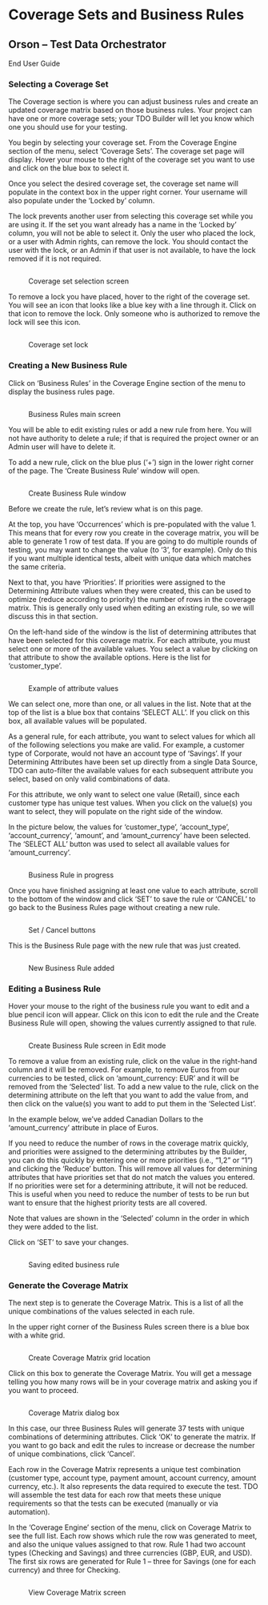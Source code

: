 # Coverage Sets and Business Rules

## Orson – Test Data Orchestrator

End User Guide

### Selecting a Coverage Set

The Coverage section is where you can adjust business rules and create an updated coverage matrix based on those business rules.  Your project can have one or more coverage sets; your TDO Builder will let you know which one you should use for your testing.

&#x20;

You begin by selecting your coverage set.  From the Coverage Engine section of the menu, select ‘Coverage Sets’.  The coverage set page will display.  Hover your mouse to the right of the coverage set you want to use and click on the blue box to select it.

&#x20;

Once you select the desired coverage set, the coverage set name will populate in the context box in the upper right corner.  Your username will also populate under the ‘Locked by’ column.

&#x20;

The lock prevents another user from selecting this coverage set while you are using it.  If the set you want already has a name in the ‘Locked by’ column, you will not be able to select it.  Only the user who placed the lock, or a user with Admin rights, can remove the lock.  You should contact the user with the lock, or an Admin if that user is not available, to have the lock removed if it is not required.

&#x20;&#x20;

<figure><img src="../../../../.gitbook/assets/image (18) (2) (1).png" alt=""><figcaption><p>Coverage set selection screen</p></figcaption></figure>

&#x20;To remove a lock you have placed, hover to the right of the coverage set.  You will see an icon that looks like a blue key with a line through it.  Click on that icon to remove the lock.  Only someone who is authorized to remove the lock will see this icon.

&#x20;&#x20;

<figure><img src="../../../../.gitbook/assets/image (19) (2).png" alt=""><figcaption><p>Coverage set lock</p></figcaption></figure>

### &#x20;Creating a New Business Rule       &#x20;

Click on ‘Business Rules’ in the Coverage Engine section of the menu to display the business rules page.

&#x20;

<figure><img src="../../../../.gitbook/assets/image (20) (2).png" alt=""><figcaption><p>Business Rules main screen</p></figcaption></figure>

&#x20;

You will be able to edit existing rules or add a new rule from here.  You will not have authority to delete a rule; if that is required the project owner or an Admin user will have to delete it.

&#x20;

To add a new rule, click on the blue plus (‘+’) sign in the lower right corner of the page.  The ‘Create Business Rule’ window will open.

&#x20;

<figure><img src="../../../../.gitbook/assets/image (21) (2).png" alt=""><figcaption><p>Create Business Rule window</p></figcaption></figure>



Before we create the rule, let’s review what is on this page.&#x20;

&#x20;

At the top, you have ‘Occurrences’ which is pre-populated with the value 1.  This means that for every row you create in the coverage matrix, you will be able to generate 1 row of test data.  If you are going to do multiple rounds of testing, you may want to change the value (to ‘3’, for example).  Only do this if you want multiple identical tests, albeit with unique data which matches the same criteria.

&#x20;

Next to that, you have ‘Priorities’.  If priorities were assigned to the Determining Attribute values when they were created, this can be used to optimize (reduce according to priority) the number of rows in the coverage matrix.  This is generally only used when editing an existing rule, so we will discuss this in that section.

&#x20;

On the left-hand side of the window is the list of determining attributes that have been selected for this coverage matrix.  For each attribute, you must select one or more of the available values.  You select a value by clicking on that attribute to show the available options.  Here is the list for ‘customer\_type’.

&#x20;

<figure><img src="../../../../.gitbook/assets/image (22) (2).png" alt=""><figcaption><p>Example of attribute values</p></figcaption></figure>

&#x20;

We can select one, more than one, or all values in the list.  Note that at the top of the list is a blue box that contains ‘SELECT ALL’.  If you click on this box, all available values will be populated.&#x20;

&#x20;

As a general rule, for each attribute, you want to select values for which all of the following selections you make are valid. For example, a customer type of Corporate, would not have an account type of ‘Savings’. If your Determining Attributes have been set up directly from a single Data Source, TDO can auto-filter the available values for each subsequent attribute you select, based on only valid combinations of data.

&#x20;

For this attribute, we only want to select one value (Retail), since each customer type has unique test values.  When you click on the value(s) you want to select, they will populate on the right side of the window.

&#x20;

In the picture below, the values for ‘customer\_type’, ‘account\_type’, ‘account\_currency’, ‘amount’, and ‘amount\_currency’ have been selected.  The ‘SELECT ALL’ button was used to select all available values for ‘amount\_currency’.

&#x20;

<figure><img src="../../../../.gitbook/assets/image (23) (2).png" alt=""><figcaption><p>Business Rule in progress</p></figcaption></figure>

&#x20;

Once you have finished assigning at least one value to each attribute, scroll to the bottom of the window and click ‘SET’ to save the rule or ‘CANCEL’ to go back to the Business Rules page without creating a new rule.

&#x20;

<figure><img src="../../../../.gitbook/assets/image (24) (2).png" alt=""><figcaption><p>Set / Cancel buttons</p></figcaption></figure>

&#x20;This is the Business Rule page with the new rule that was just created.

&#x20;

<figure><img src="../../../../.gitbook/assets/image (25) (2).png" alt=""><figcaption><p>New Business Rule added</p></figcaption></figure>

### &#x20;Editing a Business Rule

Hover your mouse to the right of the business rule you want to edit and a blue pencil icon will appear.  Click on this icon to edit the rule and the Create Business Rule will open, showing the values currently assigned to that rule.

&#x20;

<figure><img src="../../../../.gitbook/assets/image (26) (2).png" alt=""><figcaption><p>Create Business Rule screen in Edit mode</p></figcaption></figure>

&#x20;

To remove a value from an existing rule, click on the value in the right-hand column and it will be removed.  For example, to remove Euros from our currencies to be tested, click on ‘amount\_currency: EUR’ and it will be removed from the ‘Selected’ list.  To add a new value to the rule, click on the determining attribute on the left that you want to add the value from, and then click on the value(s) you want to add to put them in the ‘Selected List’.

&#x20;

In the example below, we’ve added Canadian Dollars to the ‘amount\_currency’ attribute in place of Euros.

&#x20;

If you need to reduce the number of rows in the coverage matrix quickly, and priorities were assigned to the determining attributes by the Builder, you can do this quickly by entering one or more priorities (i.e., “1,2” or “1”) and clicking the ‘Reduce’ button.  This will remove all values for determining attributes that have priorities set that do not match the values you entered.  If no priorities were set for a determining attribute, it will not be reduced.  This is useful when you need to reduce the number of tests to be run but want to ensure that the highest priority tests are all covered.

&#x20;

Note that values are shown in the ‘Selected’ column in the order in which they were added to the list.

&#x20;

Click on ‘SET’ to save your changes.

&#x20;

<figure><img src="../../../../.gitbook/assets/image (27) (2).png" alt=""><figcaption><p>Saving edited business rule</p></figcaption></figure>

&#x20;

### Generate the Coverage Matrix

The next step is to generate the Coverage Matrix.  This is a list of all the unique combinations of the values selected in each rule.&#x20;

&#x20;

In the upper right corner of the Business Rules screen there is a blue box with a white grid.

<figure><img src="../../../../.gitbook/assets/image (28) (2).png" alt=""><figcaption><p>Create Coverage Matrix grid location</p></figcaption></figure>

&#x20;

Click on this box to generate the Coverage Matrix.  You will get a message telling you how many rows will be in your coverage matrix and asking you if you want to proceed.

&#x20;

<figure><img src="../../../../.gitbook/assets/image (106).png" alt=""><figcaption><p>Coverage Matrix dialog box</p></figcaption></figure>

In this case, our three Business Rules will generate 37 tests with unique combinations of determining attributes.  Click ‘OK’ to generate the matrix.  If you want to go back and edit the rules to increase or decrease the number of unique combinations, click ‘Cancel’.

&#x20;

Each row in the Coverage Matrix represents a unique test combination (customer type, account type, payment amount, account currency, amount currency, etc.).  It also represents the data required to execute the test.  TDO will assemble the test data for each row that meets these unique requirements so that the tests can be executed (manually or via automation).

&#x20;

In the ‘Coverage Engine’ section of the menu, click on Coverage Matrix to see the full list.  Each row shows which rule the row was generated to meet, and also the unique values assigned to that row.  Rule 1 had two account types (Checking and Savings) and three currencies (GBP, EUR, and USD).  The first six rows are generated for Rule 1 – three for Savings (one for each currency) and three for Checking.

&#x20;

<figure><img src="../../../../.gitbook/assets/image (30) (2).png" alt=""><figcaption><p>View Coverage Matrix screen</p></figcaption></figure>
